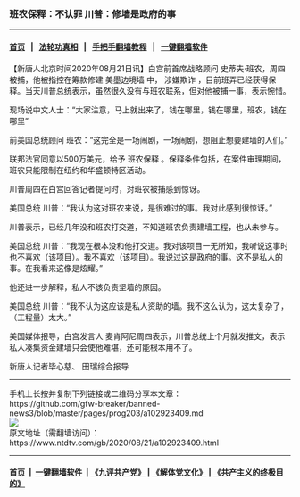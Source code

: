 ### 班农保释：不认罪 川普：修墙是政府的事
------------------------

#### [首页](https://github.com/gfw-breaker/banned-news3/blob/master/README.md) &nbsp;&nbsp;|&nbsp;&nbsp; [法轮功真相](https://github.com/begood0513/basic/blob/master/README.md)  &nbsp;&nbsp;|&nbsp;&nbsp; [手把手翻墙教程](https://github.com/gfw-breaker/guides/wiki)  &nbsp;&nbsp;|&nbsp;&nbsp; [一键翻墙软件](https://github.com/gfw-breaker/nogfw/blob/master/README.md)  



<div><div class="post_content" itemprop="articleBody">
 <p>
  【新唐人北京时间2020年08月21日讯】白宫前首席战略顾问 史蒂夫·班农，周四被捕，他被指控在筹款修建
  <ok href="https://www.ntdtv.com/gb/美墨边境墙.htm">
   美墨边境墙
  </ok>
  中，
  <ok href="https://www.ntdtv.com/gb/涉嫌欺诈.htm">
   涉嫌欺诈
  </ok>
  ，目前班弄已经获得保释。当天川普总统表示，虽然很久没有与班农联系，但对他被捕一事，表示惋惜。
 </p>
 <p>
  现场说中文人士：“大家注意，马上就出来了，钱在哪里，钱在哪里，班农，钱在哪里”
 </p>
 <p>
  前美国总统顾问 班农：“这完全是一场闹剧，一场闹剧，想阻止想要建墙的人们。”
 </p>
 <p>
  联邦法官同意以500万美元，给予
  <ok href="https://www.ntdtv.com/gb/班农保释.htm">
   班农保释
  </ok>
  。保释条件包括，在案件审理期间，班农只能限制在纽约和华盛顿特区活动。
 </p>
 <p>
  川普周四在白宫回答记者提问时，对班农被捕感到惊讶。
 </p>
 <p>
  美国总统 川普：“我认为这对班农来说，是很难过的事。我对此感到很惊讶。”
 </p>
 <p>
  川普表示，已经几年没和班农打交道，不知道班农负责建墙工程，也从未参与。
 </p>
 <p>
  美国总统 川普：“我现在根本没和他打交道。我对该项目一无所知，我听说这事时也不喜欢（该项目）。我不喜欢（该项目）。我说过这是政府的事。这不是私人的事。在我看来这像是炫耀。”
 </p>
 <p>
  他还进一步解释，私人不该负责坚墙的原因。
 </p>
 <p>
  美国总统 川普：“我不认为这应该是私人资助的墙。我不这么认为，这太复杂了，（工程量）太大。”
 </p>
 <p>
  美国媒体报导，白宫发言人 麦肯阿尼周四表示，川普总统上个月就发推文，表示私人凑集资金建墙只会使他难堪，还可能根本用不了。
 </p>
 <p>
  新唐人记者毕心慈、 田瑞综合报导
 </p>
 <div class="single_ad">
 </div>
</div>
</div>
<hr/>
手机上长按并复制下列链接或二维码分享本文章：<br/>
https://github.com/gfw-breaker/banned-news3/blob/master/pages/prog203/a102923409.md <br/>
<a href='https://github.com/gfw-breaker/banned-news3/blob/master/pages/prog203/a102923409.md'><img src='https://github.com/gfw-breaker/banned-news3/blob/master/pages/prog203/a102923409.md.png'/></a> <br/>
原文地址（需翻墙访问）：https://www.ntdtv.com/gb/2020/08/21/a102923409.html


------------------------
#### [首页](https://github.com/gfw-breaker/banned-news3/blob/master/README.md) &nbsp;|&nbsp; [一键翻墙软件](https://github.com/gfw-breaker/nogfw/blob/master/README.md) &nbsp;| [《九评共产党》](https://github.com/gfw-breaker/9ping.md/blob/master/README.md#九评之一评共产党是什么) | [《解体党文化》](https://github.com/gfw-breaker/jtdwh.md/blob/master/README.md) | [《共产主义的终极目的》](https://github.com/gfw-breaker/gczydzjmd.md/blob/master/README.md)


<img src='http://gfw-breaker.win/banned-news3/pages/prog203/a102923409.md' width='0px' height='0px'/>